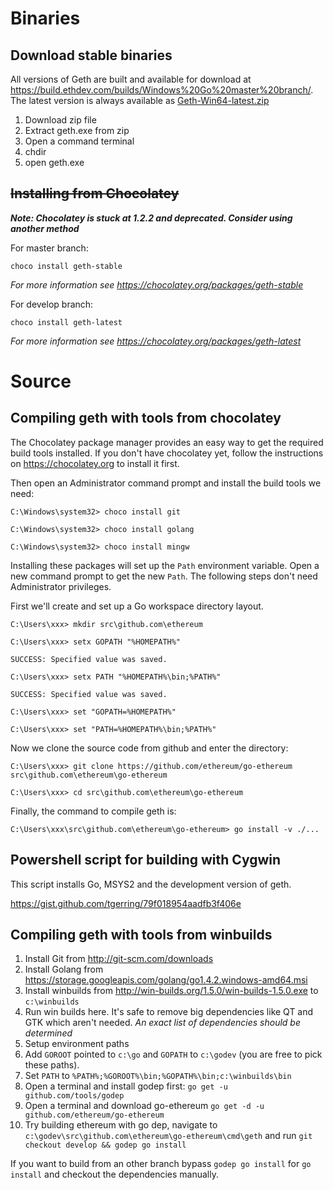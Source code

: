 # Binaries

## Download stable binaries

All versions of Geth are built and available for download at https://build.ethdev.com/builds/Windows%20Go%20master%20branch/. The latest version is always available as [Geth-Win64-latest.zip](https://build.ethdev.com/builds/Windows%20Go%20master%20branch/Geth-Win64-latest.zip)

1. Download zip file
1. Extract geth.exe from zip
1. Open a command terminal
1. chdir <path to geth.exe>
1. open geth.exe

## ~~Installing from Chocolatey~~

_**Note: Chocolatey is stuck at 1.2.2 and deprecated. Consider using another method**_

For master branch:
```
choco install geth-stable
```
_For more information see https://chocolatey.org/packages/geth-stable_

For develop branch:
```
choco install geth-latest
```
_For more information see https://chocolatey.org/packages/geth-latest_

# Source

## Compiling geth with tools from chocolatey

The Chocolatey package manager provides an easy way to get
the required build tools installed. If you don't have chocolatey yet,
follow the instructions on https://chocolatey.org to install it first.

Then open an Administrator command prompt and install the build tools
we need:

```text
C:\Windows\system32> choco install git

C:\Windows\system32> choco install golang

C:\Windows\system32> choco install mingw
``` 

Installing these packages will set up the `Path` environment variable.
Open a new command prompt to get the new `Path`. The following steps don't
need Administrator privileges.

First we'll create and set up a Go workspace directory layout.

```text
C:\Users\xxx> mkdir src\github.com\ethereum

C:\Users\xxx> setx GOPATH "%HOMEPATH%"

SUCCESS: Specified value was saved.

C:\Users\xxx> setx PATH "%HOMEPATH%\bin;%PATH%"

SUCCESS: Specified value was saved.

C:\Users\xxx> set "GOPATH=%HOMEPATH%"

C:\Users\xxx> set "PATH=%HOMEPATH%\bin;%PATH%"
```

Now we clone the source code from github and enter the directory:

```text
C:\Users\xxx> git clone https://github.com/ethereum/go-ethereum src\github.com\ethereum\go-ethereum

C:\Users\xxx> cd src\github.com\ethereum\go-ethereum
```

Finally, the command to compile geth is:

```text
C:\Users\xxx\src\github.com\ethereum\go-ethereum> go install -v ./...
```

## Powershell script for building with Cygwin

This script installs Go, MSYS2 and the development version of geth.

https://gist.github.com/tgerring/79f018954aadfb3f406e

## Compiling geth with tools from winbuilds

1. Install Git from http://git-scm.com/downloads
1. Install Golang from https://storage.googleapis.com/golang/go1.4.2.windows-amd64.msi
1. Install winbuilds from http://win-builds.org/1.5.0/win-builds-1.5.0.exe to `c:\winbuilds`
1. Run win builds here. It's safe to remove big dependencies like QT and GTK which aren't needed. _An exact list of dependencies should be determined_
1. Setup environment paths
  1. Add `GOROOT` pointed to `c:\go` and `GOPATH` to `c:\godev` (you are free to pick these paths).
  1. Set `PATH` to `%PATH%;%GOROOT%\bin;%GOPATH%\bin;c:\winbuilds\bin`
1. Open a terminal and install godep first: `go get -u github.com/tools/godep`
1. Open a terminal and download go-ethereum `go get -d -u github.com/ethereum/go-ethereum`
1. Try building ethereum with go dep, navigate to `c:\godev\src\github.com\ethereum\go-ethereum\cmd\geth` and run `git checkout develop && godep go install`

If you want to build from an other branch bypass `godep go install` for `go install` and checkout the dependencies manually.
